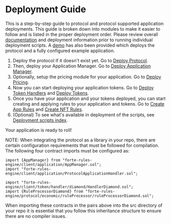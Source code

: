 # Deployment Guide

This is a step-by-step guide to protocol and protocol supported application deployments. This guide is broken down into modules to make it easier to follow and is listed in the proper deployment order. Please review overall [documentation](../README.md) and deployment information prior to running individual deployment scripts. A [demo](./DEPLOY-DEMO.md) has also been provided which deploys the protocol and a fully configured example application.

1. Deploy the protocol if it doesn't exist yet. Go to [Deploy Protocol](DEPLOY-PROTOCOL.md).
2. Then, deploy your Application Manager. Go to [Deploy Application Manager](DEPLOY-APPMANAGER.md).
3. Optionally, setup the pricing module for your application. Go to [Deploy Pricing](../pricing/DEPLOY-PRICING.md).
4. Now you can start deploying your application tokens. Go to [Deploy Token Handlers](./DEPLOY-TOKEN-HANDLERS.md) and [Deploy Tokens](./DEPLOY-TOKENS.md).
5. Once you have your application and your tokens deployed, you can start creating and applying rules to your application and tokens. Go to [Create App Rules](../rules/CREATE-APP-RULES.md) and [Create NFT Rules](CREATE-NFT-RULES.md).
6. (Optional) To see what's available in deployment of the scripts, see [Deployment scripts index](./DEPLOYMENT-SCRIPTS.md).

Your application is ready to roll!


NOTE: 
When integrating the protocol as a library in your repo, there are certain configuration requirements that must be followed for compilation. The following four contract imports must be configured as: 
```
import {AppManager} from "forte-rules-engine/client/application/AppManager.sol";
import "forte-rules-engine/client/application/ProtocolApplicationHandler.sol";
```

```
import "forte-rules-engine/client/token/handler/diamond/HandlerDiamond.sol";
import {RuleProcessorDiamond} from "forte-rules-engine/protocol/economic/ruleProcessor/ruleProcessorDiamond.sol";
```

When importing these contracts in the pairs above into the src directory of your repo it is essential that you follow this inheritance structure to ensure there are no compiler issues. 